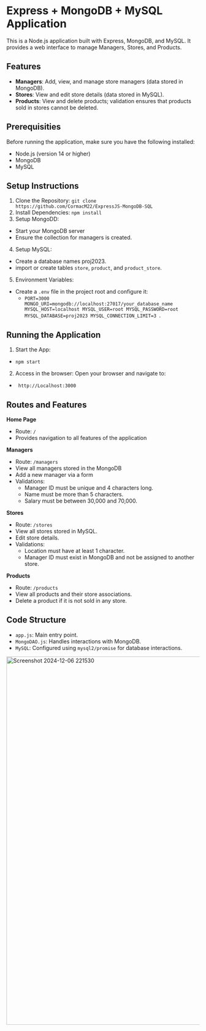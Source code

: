 # Express + MongoDB + MySQL Application

This is a Node.js application built with Express, MongoDB, and MySQL. It provides a web interface to manage Managers, Stores, and Products.

## Features
- **Managers**: Add, view, and manage store managers (data stored in MongoDB).
- **Stores**: View and edit store details (data stored in MySQL).
- **Products**: View and delete products; validation ensures that products sold in stores cannot be deleted.

## Prerequisities
Before running the application, make sure you have the following installed:
- Node.js (version 14 or higher)
- MongoDB
- MySQL

## Setup Instructions
1. Clone the Repository: ```git clone https://github.com/CormacM22/ExpressJS-MongoDB-SQL```
2. Install Dependencies: ```npm install```
3. Setup MongoDD:
- Start your MongoDB server
- Ensure the collection for managers is created.
4. Setup MySQL:
- Create a database names proj2023.
- import or create tables ```store```, ```product```, and ```product_store```.
5. Environment Variables:
- Create a ```.env``` file in the project root and configure it:
  - ```PORT=3000 MONGO_URI=mongodb://localhost:27017/your_database_name MYSQL_HOST=localhost MYSQL_USER=root MYSQL_PASSWORD=root MYSQL_DATABASE=proj2023 MYSQL_CONNECTION_LIMIT=3 ```.

## Running the Application
1. Start the App:
- ```npm start```
2. Access in the browser: Open your browser and navigate to:
- ``` http://Localhost:3000```

## Routes and Features
**Home Page**
- Route: ```/```
- Provides navigation to all features of the application

**Managers**
- Route: ```/managers```
- View all managers stored in the MongoDB
- Add a new manager via a form
- Validations:
  - Manager ID must be unique and 4 characters long.
  - Name must be more than 5 characters.
  - Salary must be between 30,000 and 70,000.

**Stores**
- Route: ```/stores```
- View all stores stored in MySQL.
- Edit store details.
- Validations:
  - Location must have at least 1 character.
  - Manager ID must exist in MongoDB and not be assigned to another store.

**Products**
- Route: ```/products```
- View all products and their store associations.
- Delete a product if it is not sold in any store.

## Code Structure
- ```app.js```: Main entry point.
- ```MongoDAO.js```: Handles interactions with MongoDB.
- ```MySQL```: Configured using ```mysql2/promise``` for database interactions.
<img width="959" alt="Screenshot 2024-12-06 221530" src="https://github.com/user-attachments/assets/c31e2ba7-0d29-49ac-82c3-0d0f57faaa81">
